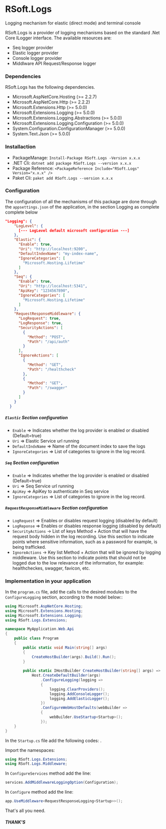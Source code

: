 # RSoft.Logs
Logging mechanism for elastic (direct mode) and terminal console

RSoft.Logs is a provider of logging mechanisms based on the standard .Net Core ILogger interface. The available resources are:

  - Seq logger provider  
  - Elastic logger provider
  - Console logger provider
  - Middlware API Request/Response logger

### Dependencies

RSoft.Logs has the following dependencies.

- Microsoft.AspNetCore.Hosting (>= 2.2.7)
- Microsoft.AspNetCore.Http (>= 2.2.2)
- Microsoft.Extensions.Http (>= 5.0.0)
- Microsoft.Extensions.Logging (>= 5.0.0)
- Microsoft.Extensions.Logging.Abstractions (>= 5.0.0)
- Microsoft.Extensions.Logging.Configuration (>= 5.0.0)
- System.Configuration.ConfigurationManager (>= 5.0.0)
- System.Text.Json (>= 5.0.0)

### Installaction

- PackageManage: `Install-Package RSoft.Logs -Version x.x.x`
- .NET Cli: `dotnet add package RSoft.Logs --version x.x.x`
- Package Reference: `<PackageReference Include="RSoft.Logs" Version="x.x.x" />`
- Paket Cli: `paket add RSoft.Logs --version x.x.x`

### Configuration

The configuration of all the mechanisms of this package are done through the `appsettings.json` of the application, in the section Logging as complete complete below

```json
"Logging": {
    "LogLevel": {
      [--- LogLevel default microsoft configuration ---]
    },
    "Elastic": {
      "Enable": true,
      "Uri": "http://localhost:9200",
      "DefaultIndexName": "my-index-name",
      "IgnoreCategories": [
        "Microsoft.Hosting.Lifetime"
      ]
    },
    "Seq": {
      "Enable": true,
      "Uri": "http://localhost:5341",
      "ApiKey": "1234567890",
      "IgnoreCategories": [
        "Microsoft.Hosting.Lifetime"
      ]
    },
    "RequestResponseMiddleware": {
      "LogRequest": true,
      "LogResponse": true,
      "SecurityActions": [
        {
          "Method": "POST",
          "Path": "/api/auth"
        }
      ],
      "IgnoreActions": [
        {
          "Method": "GET",
          "Path": "/healthcheck"
        },
        {
          "Method": "GET",
          "Path": "/swagger"
        }
      ]
    }
  }
```

##### `Elastic` Section configuration

- `Enable` => Indicates whether the log provider is enabled or disabled (Default=true)
- `Uri` => Elastic Service url running
- `DefaultIndxName` => Name of the document index to save the logs
- `IgnoreCategories` => List of categories to ignore in the log record.

##### `Seq` Section configuration

- `Enable` => Indicates whether the log provider is enabled or disabled (Default=true)
- `Uri` => Seq Service url running
- `ApiKey` => ApiKey to authenticate in Seq service
- `IgnoreCategories` => List of categories to ignore in the log record.


##### `RequestResponseMiddleware` Section configuration
- `LogRequest` => Enables or disables request logging (disabled by default)
- `LogReponse` => Enables or disables response logging (disabled by default)
- `SecurityActions` -> List of keys Method + Action that will have the request body hidden in the log recording. Use this section to indicate points where sensitive information, such as a password for example, is being trafficked.
- `IgnoreActions` -> Key list Method + Action that will be ignored by logging middleware. Use this section to indicate points that should not be logged due to the low relevance of the information, for example: healthcheckes, swagger, favicon, etc.

### Implementation in your application

In the `program.cs` file, add the calls to the desired modules to the `ConfigureLogging` section, according to the model below::

```cs
using Microsoft.AspNetCore.Hosting;
using Microsoft.Extensions.Hosting;
using Microsoft.Extensions.Logging;
using RSoft.Logs.Extensions;

namespace MyApplication.Web.Api
{
	public class Program
    {
		public static void Main(string[] args)
        {
            CreateHostBuilder(args).Build().Run();
        }
		
		public static IHostBuilder CreateHostBuilder(string[] args) =>
            Host.CreateDefaultBuilder(args)
                .ConfigureLogging(logging =>
                {
                    logging.ClearProviders();
                    logging.AddConsoleLogger();
                    logging.AddElasticLogger();
                })
                .ConfigureWebHostDefaults(webBuilder =>
                {
                    webBuilder.UseStartup<Startup>();
                });
    }
}
```

In the `Startup.cs` file add the following codes: .

Import the namespaces:

```cs
using RSoft.Logs.Extensions;
using RSoft.Logs.Middleware;
```

In `ConfigureServices` method add the line:

```cs
services.AddMiddlewareLoggingOption(Configuration);
```

In `Configure` method add the line:

```cs
app.UseMiddleware<RequestResponseLogging<Startup>>();
```

That's all you need.

##### THANK'S
